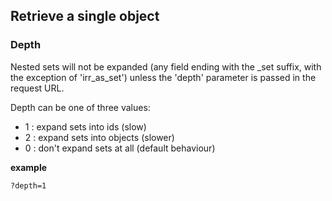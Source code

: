 ## Retrieve a single object

### Depth

Nested sets will not be expanded (any field ending with the _set suffix, with the exception of 'irr_as_set') unless the 'depth'
parameter is passed in the request URL.

Depth can be one of three values:

  - 1 : expand sets into ids (slow)
  - 2 : expand sets into objects (slower)
  - 0 : don't expand sets at all (default behaviour)

**example**

    ?depth=1


